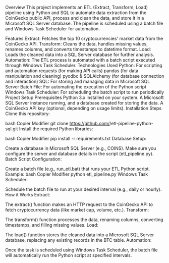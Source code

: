 Overview
This project implements an ETL (Extract, Transform, Load) pipeline using Python and SQL to automate data extraction from the CoinGecko public API, process and clean the data, and store it in a Microsoft SQL Server database. The pipeline is scheduled using a batch file and Windows Task Scheduler for automation.

Features
Extract: Fetches the top 10 cryptocurrencies' market data from the CoinGecko API.
Transform: Cleans the data, handles missing values, renames columns, and converts timestamps to datetime format.
Load: Loads the cleaned data into a SQL Server database for further analysis.
Automation: The ETL process is automated with a batch script executed through Windows Task Scheduler.
Technologies Used
Python: For scripting and automation
requests (for making API calls)
pandas (for data manipulation and cleaning)
pyodbc & SQLAlchemy (for database connection and interaction)
SQL: For storing and managing data in Microsoft SQL Server
Batch File: For automating the execution of the Python script
Windows Task Scheduler: For scheduling the batch script to run periodically
Project Setup
Prerequisites
Python 3.x installed on your system.
A Microsoft SQL Server instance running, and a database created for storing the data.
A CoinGecko API key (optional, depending on usage limits).
Installation Steps
Clone this repository:

bash
Copier
Modifier
git clone https://github.com/<your-username>/etl-pipeline-python-sql.git
Install the required Python libraries:

bash
Copier
Modifier
pip install -r requirements.txt
Database Setup:

Create a database in Microsoft SQL Server (e.g., COINS).
Make sure you configure the server and database details in the script (etl_pipeline.py).
Batch Script Configuration:

Create a batch file (e.g., run_etl.bat) that runs your ETL Python script. Example:
bash
Copier
Modifier
python etl_pipeline.py
Windows Task Scheduler:

Schedule the batch file to run at your desired interval (e.g., daily or hourly).
How it Works
Extract:

The extract() function makes an HTTP request to the CoinGecko API to fetch cryptocurrency data (like market cap, volume, etc.).
Transform:

The transform() function processes the data, renaming columns, converting timestamps, and filling missing values.
Load:

The load() function stores the cleaned data into a Microsoft SQL Server database, replacing any existing records in the BTC table.
Automation:

Once the task is scheduled using Windows Task Scheduler, the batch file will automatically run the Python script at specified intervals.

